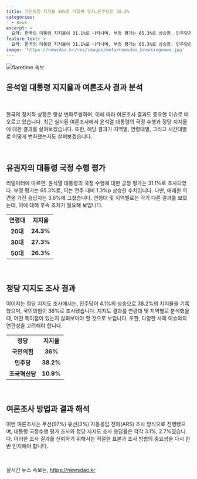```yaml
---
title: 국민의힘 지지율 36%로 석달째 유지…민주당은 38.2%
categories:
  - News
excerpt: >
  요약: 한국의 대통령 지지율이 31.1%로 나타나며, 부정 평가는 65.3%로 상승함. 민주당은 전주 대비 4.1%p 상승한 반면, 국민의힘은 0.7%p 하락. 지역별로는 대구·경북(TK)이 3.3%p 내린 45.1%, 부산·울산·경남(PK)은 2.1%p 오른 38.0%. 20대의 지지율은 3.3%p 상승한 24.3%로 나타났으며, 50대는 2.3%p 내려 26.3%를 기록함. 민주당의 지지율은 4%p 이상 상승하며, 다른 정당들의 지지율은 전주 대비 상승 또는 하락한 것으로 나타남.
feature_text: >
  요약: 한국의 대통령 지지율이 31.1%로 나타나며, 부정 평가는 65.3%로 상승함. 민주당은 전주 대비 4.1%p 상승한 반면, 국민의힘은 0.7%p 하락. 지역별로는 대구·경북(TK)이 3.3%p 내린 45.1%, 부산·울산·경남(PK)은 2.1%p 오른 38.0%. 20대의 지지율은 3.3%p 상승한 24.3%로 나타났으며, 50대는 2.3%p 내려 26.3%를 기록함. 민주당의 지지율은 4%p 이상 상승하며, 다른 정당들의 지지율은 전주 대비 상승 또는 하락한 것으로 나타남.
image: 'https://newsdao.kr/res/images/meta/newsdao_breakingnews.jpg'
---
```


<p><img src="https://newsdao.kr/res/images/meta/newsdao_breakingnews.jpg" alt="flaretime 속보" /></p>

<h2 data-ke-size="size26">윤석열 대통령 지지율과 여론조사 결과 분석</h2>

<p data-ke-size="size16">&nbsp;</p>

<p>한국의 정치적 상황은 항상 변화무쌍하며, 이에 따라 여론조사 결과도 중요한 이슈로 떠오르고 있습니다. 최근 실시된 여론조사에서 윤석열 대통령의 국정 수행과 정당 지지율에 대한 결과를 살펴보겠습니다. 또한, 해당 결과가 지역별, 연령대별, 그리고 시간대별로 어떻게 변화했는지도 살펴보겠습니다.</p></p>

<p data-ke-size="size16">&nbsp;</p>

<h2 data-ke-size="size26">유권자의 대통령 국정 수행 평가</h2>

<p>
리얼미터에 따르면, 윤석열 대통령의 국정 수행에 대한 긍정 평가는 31.1%로 조사되었다. 부정 평가는 65.3%로, 이는 전주 대비 1.3%p 상승한 수치입니다. 다만, 애매한 의견을 가진 응답자는 3.6%에 그쳤습니다. 연령대 및 지역별로는 각기 다른 결과를 보였는데, 이에 대해 후속 조치가 필요해 보입니다.
</p>

<table>
    <tr>
        <td style="text-align: center; height: 17px;"><b>연령대</b></td>
        <td style="text-align: center; height: 17px;"><b>지지율</b></td>
    </tr>
    <tr>
        <td style="text-align: center; height: 17px;"><b>20대</b></td>
        <td style="text-align: center; height: 17px;"><b>24.3%</b></td>
    </tr>
    <tr>
        <td style="text-align: center; height: 17px;"><b>30대</b></td>
        <td style="text-align: center; height: 17px;"><b>27.3%</b></td>
    </tr>
    <tr>
        <td style="text-align: center; height: 17px;"><b>50대</b></td>
        <td style="text-align: center; height: 17px;"><b>26.3%</b></td>
    </tr>
</table>

<p data-ke-size="size16">&nbsp;</p>

<h2 data-ke-size="size26">정당 지지도 조사 결과</h2>

<p>
이어지는 정당 지지도 조사에서는, 민주당이 4.1%의 상승으로 38.2%의 지지율을 기록했으며, 국민의힘이 36%로 조사됐습니다. 지지도 결과를 연령대 및 지역별로 분석했을 때, 어떤 특이점이 있는지 살펴보아야 할 것으로 보입니다. 또한, 다양한 사회 이슈와의 연관성을 고려해야 합니다.
</p>

<table>
    <tr>
        <td style="text-align: center; height: 17px;"><b>정당</b></td>
        <td style="text-align: center; height: 17px;"><b>지지율</b></td>
    </tr>
    <tr>
        <td style="text-align: center; height: 17px;"><b>국민의힘</b></td>
        <td style="text-align: center; height: 17px;"><b>36%</b></td>
    </tr>
    <tr>
        <td style="text-align: center; height: 17px;"><b>민주당</b></td>
        <td style="text-align: center; height: 17px;"><b>38.2%</b></td>
    </tr>
    <tr>
        <td style="text-align: center; height: 17px;"><b>조국혁신당</b></td>
        <td style="text-align: center; height: 17px;"><b>10.9%</b></td>
    </tr>
</table>

<p data-ke-size="size16">&nbsp;</p>

<h2 data-ke-size="size26">여론조사 방법과 결과 해석</h2>

<p>
이번 여론조사는 무선(97%)·유선(3%) 자동응답 전화(ARS) 조사 방식으로 진행됐으며, 대통령 국정수행 평가 조사와 정당 지지도 조사 응답률은 각각 3.1%, 2.7%였습니다. 이러한 조사 결과를 신뢰하기 위해서는 적절한 표본과 조사 방법의 중요성을 다시 한번 인지해야 합니다.
</p>

<p data-ke-size="size16">&nbsp;</p>
실시간 뉴스 속보는, <a href="https://newsdao.kr" rel="dofollow">https://newsdao.kr</a>


